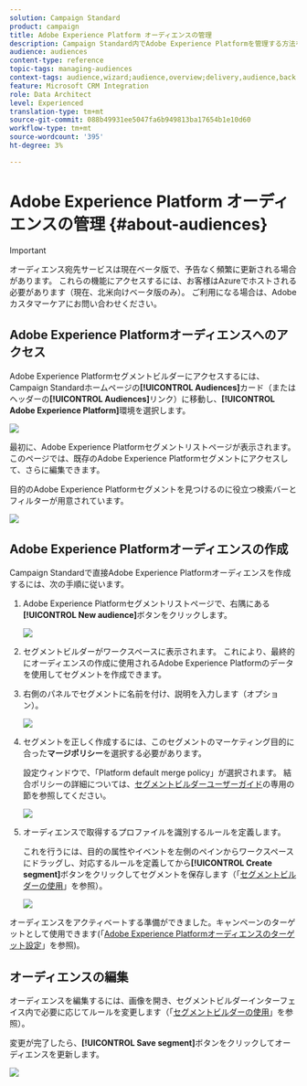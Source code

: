 ```yaml
---
solution: Campaign Standard
product: campaign
title: Adobe Experience Platform オーディエンスの管理
description: Campaign Standard内でAdobe Experience Platformを管理する方法を学ぶ。
audience: audiences
content-type: reference
topic-tags: managing-audiences
context-tags: audience,wizard;audience,overview;delivery,audience,back
feature: Microsoft CRM Integration
role: Data Architect
level: Experienced
translation-type: tm+mt
source-git-commit: 088b49931ee5047fa6b949813ba17654b1e10d60
workflow-type: tm+mt
source-wordcount: '395'
ht-degree: 3%

---
```



# Adobe Experience Platform オーディエンスの管理 {#about-audiences}

>[!IMPORTANT]
>
>オーディエンス宛先サービスは現在ベータ版で、予告なく頻繁に更新される場合があります。 これらの機能にアクセスするには、お客様はAzureでホストされる必要があります（現在、北米向けベータ版のみ）。 ご利用になる場合は、Adobeカスタマーケアにお問い合わせください。

## Adobe Experience Platformオーディエンスへのアクセス

Adobe Experience Platformセグメントビルダーにアクセスするには、Campaign Standardホームページの&#x200B;**[!UICONTROL Audiences]**&#x200B;カード（またはヘッダーの&#x200B;**[!UICONTROL Audiences]**&#x200B;リンク）に移動し、**[!UICONTROL Adobe Experience Platform]**&#x200B;環境を選択します。

![](assets/aep_audiences_access.png)

最初に、Adobe Experience Platformセグメントリストページが表示されます。このページでは、既存のAdobe Experience Platformセグメントにアクセスして、さらに編集できます。

目的のAdobe Experience Platformセグメントを見つけるのに役立つ検索バーとフィルターが用意されています。

![](assets/aep_audiences_list.png)

## Adobe Experience Platformオーディエンスの作成

Campaign Standardで直接Adobe Experience Platformオーディエンスを作成するには、次の手順に従います。

1. Adobe Experience Platformセグメントリストページで、右隅にある&#x200B;**[!UICONTROL New audience]**&#x200B;ボタンをクリックします。

   ![](assets/aep_audiences_creation_create.png)

1. セグメントビルダーがワークスペースに表示されます。 これにより、最終的にオーディエンスの作成に使用されるAdobe Experience Platformのデータを使用してセグメントを作成できます。

1. 右側のパネルでセグメントに名前を付け、説明を入力します（オプション）。

   ![](assets/aep_audiences_creation_edit_name.png)

1. セグメントを正しく作成するには、このセグメントのマーケティング目的に合った&#x200B;**マージポリシー**&#x200B;を選択する必要があります。

   設定ウィンドウで、「Platform default merge policy」が選択されます。 結合ポリシーの詳細については、[セグメントビルダーユーザーガイド](https://docs.adobe.com/content/help/en/experience-platform/segmentation/ui/overview.html)の専用の節を参照してください。

   ![](assets/aep_audiences_mergepolicy.png)

1. オーディエンスで取得するプロファイルを識別するルールを定義します。

   これを行うには、目的の属性やイベントを左側のペインからワークスペースにドラッグし、対応するルールを定義してから&#x200B;**[!UICONTROL Create segment]**&#x200B;ボタンをクリックしてセグメントを保存します（「[セグメントビルダーの使用](../../integrating/using/aep-using-segment-builder.md)」を参照）。

   ![](assets/aep_audiences_creation_query.png)

オーディエンスをアクティベートする準備ができました。キャンペーンのターゲットとして使用できます(「[Adobe Experience Platformオーディエンスのターゲット設定](../../integrating/using/aep-targeting-audiences.md)」を参照)。

## オーディエンスの編集

オーディエンスを編集するには、画像を開き、セグメントビルダーインターフェイス内で必要に応じてルールを変更します（「[セグメントビルダーの使用](../../integrating/using/aep-using-segment-builder.md)」を参照）。

変更が完了したら、**[!UICONTROL Save segment]**&#x200B;ボタンをクリックしてオーディエンスを更新します。

![](assets/aep_audiences_editing.png)
